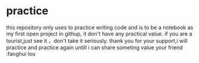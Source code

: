 # practice
this repository only uses to practice writing code and is to be a notebook as my first open project in githup, it don't have any practical  value.
if you are a tourist,just see it ，don't take it seriously.
thank you for your support,i will practice and practice again untill i can share someting value
your friend :fanghui lou 
